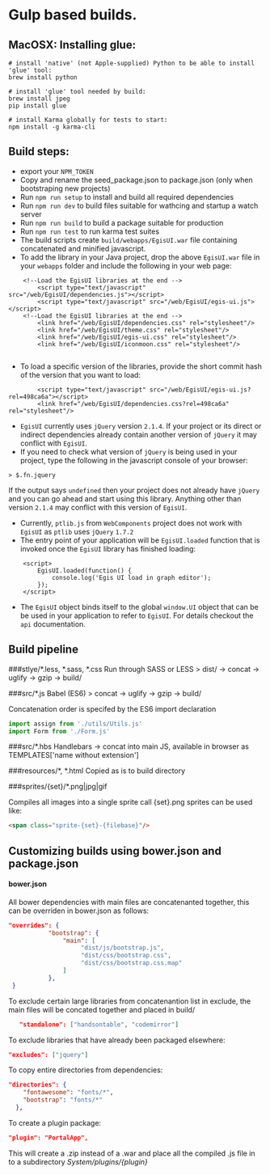 # Gulp based builds.

## MacOSX: Installing glue:
```shell
# install 'native' (not Apple-supplied) Python to be able to install 'glue' tool:
brew install python

# install 'glue' tool needed by build:
brew install jpeg
pip install glue

# install Karma globally for tests to start:
npm install -g karma-cli
```

## Build steps:
* export your `NPM_TOKEN`
* Copy and rename the seed_package.json to package.json (only when bootstraping new projects)
* Run `npm run setup` to install and build all required dependencies 
* Run `npm run dev` to  build files suitable for wathcing and startup a watch server
* Run `npm run build` to build a package suitable for production
* Run `npm run test` to run karma test suites
* The build scripts create  `build/webapps/EgisUI.war` file containing concatenated and minified javascript.
* To add the library in your Java project, drop the above `EgisUI.war` file in your `webapps` folder and include the following in your web page:

```
    <!--Load the EgisUI libraries at the end -->
        <script type="text/javascript" src="/web/EgisUI/dependencies.js"></script>
        <script type="text/javascript" src="/web/EgisUI/egis-ui.js"></script>
    <!--Load the EgisUI libraries at the end -->
        <link href="/web/EgisUI/dependencies.css" rel="stylesheet"/>
        <link href="/web/EgisUI/theme.css" rel="stylesheet"/>
        <link href="/web/EgisUI/egis-ui.css" rel="stylesheet"/>
        <link href="/web/EgisUI/iconmoon.css" rel="stylesheet"/>
	
```
* To load a specific version of the libraries, provide the short commit hash of the version that you want to load:

```
        <script type="text/javascript" src="/web/EgisUI/egis-ui.js?rel=498ca6a"></script>
        <link href="/web/EgisUI/dependencies.css?rel=498ca6a" rel="stylesheet"/>
```
* `EgisUI` currently uses `jQuery` version `2.1.4`. If your project or its direct or indirect dependencies already contain another version of `jQuery` it may conflict with `EgisUI`.
* If you need to check what version of `jQuery` is being used in your project, type the following in the javascript console of your browser:
```
> $.fn.jquery
```
If the output says `undefined` then your project does not already have `jQuery` and you can go ahead and start using this library. Anything other than version `2.1.4` may conflict with this version of `EgisUI`.
* Currently, `ptlib.js` from `WebComponents` project does not work with `EgisUI` as `ptlib` uses `jQuery` `1.7.2`
* The entry point of your application will be `EgisUI.loaded` function that is invoked once the `EgisUI` library has finished loading:

```
    <script>
        EgisUI.loaded(function() {
            console.log('Egis UI load in graph editor');
        });
    </script>
```
* The `EgisUI` object binds itself to the global `window.UI` object that can be be used in your application to refer to `EgisUI`. For details checkout the `api` documentation.

## Build pipeline

###stlye/*.less, *.sass, *.css
	Run through SASS or LESS >  dist/ -> concat -> uglify -> gzip -> build/ 

###src/*.js
	Babel (ES6) > concat -> uglify -> gzip -> build/ 

Concatenation order is specifed by the ES6 import declaration
```javascript
import assign from './utils/Utils.js'
import Form from './Form.js'
```	


		
###src/*.hbs
	Handlebars -> concat into main JS, available in browser as TEMPLATES['name without extension']
	
###resources/*, *.html
	Copied as is to build directory
	
###sprites/{set}/*.png|jpg|gif

Compiles all images into a single sprite call {set}.png sprites can be used like:

```html
<span class="sprite-{set}-{filebase}"/>
```

## Customizing builds using bower.json and package.json


#### bower.json
All bower dependencies with main files are concatenanted together, this can be overriden in bower.json as follows:

```json 
"overrides": {
           "bootstrap": {
               "main": [
                    "dist/js/bootstrap.js",
                    "dist/css/bootstrap.css", 
                    "dist/css/bootstrap.css.map"
               ]
           },
 }   
```

To exclude certain large libraries from concatenantion list in exclude, the main files will be concated together and placed in build/<libray name>
```json
   "standalone": ["handsontable", "codemirror"]
```

To exclude libraries that have already been packaged elsewhere:
```json
"excludes": ["jquery"]
```

To copy entire directories from dependencies:

```json
"directories": {
    "fontawesome": "fonts/*",
    "bootstrap": "fonts/*"
  },
```

To create a plugin package:

```json
"plugin": "PortalApp",
```
This will create a .zip instead of a .war and place all the compiled .js file in to a subdirectory *System/plugins/{plugin}*

